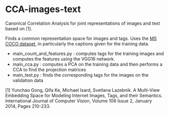 # CCA-images-text
Canonical Correlation Analysis for joint representations of images and text based on [1].

Finds a common representation space for images and tags. Uses the [MS COCO dataset](http://mscoco.org/dataset/#overview), in particularly the captions given for the training data.

* main_count_and_features.py : computes tags for the training images and computes the features using the VGG16 network.
* main_cca.py : computes a PCA on the training data and then performs a CCA to find the projection matrices
* main_test.py : finds the corresponding tags for the images on the validation data

[1] Yunchao Gong, Qifa Ke, Michael Isard, Svetlana Lazebnik. A Multi-View Embedding Space for Modeling Internet Images, Tags, and their Semantics. International Journal of Computer Vision, Volume 106 Issue 2, January 2014, Pages 210-233.
